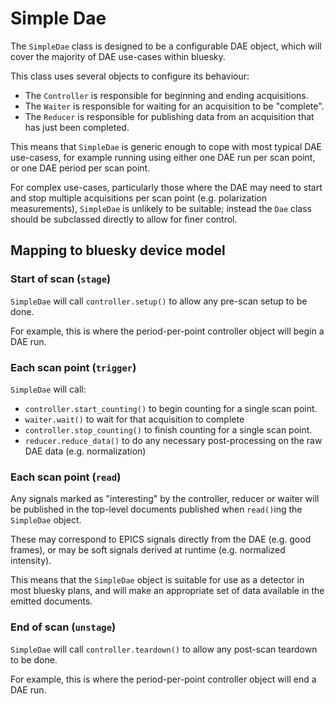 # Simple Dae

The `SimpleDae` class is designed to be a configurable DAE object, which will cover the
majority of DAE use-cases within bluesky.

This class uses several objects to configure its behaviour:
- The `Controller` is responsible for beginning and ending acquisitions.
- The `Waiter` is responsible for waiting for an acquisition to be "complete".
- The `Reducer` is responsible for publishing data from an acquisition that has 
  just been completed.

This means that `SimpleDae` is generic enough to cope with most typical DAE use-casess, for
example running using either one DAE run per scan point, or one DAE period per scan point.

For complex use-cases, particularly those where the DAE may need to start and stop multiple 
acquisitions per scan point (e.g. polarization measurements), `SimpleDae` is unlikely to be 
suitable; instead the `Dae` class should be subclassed directly to allow for finer control.

## Mapping to bluesky device model

### Start of scan (`stage`)

`SimpleDae` will call `controller.setup()` to allow any pre-scan setup to be done.

For example, this is where the period-per-point controller object will begin a DAE run.

### Each scan point (`trigger`)

`SimpleDae` will call:
- `controller.start_counting()` to begin counting for a single scan point.
- `waiter.wait()` to wait for that acquisition to complete
- `controller.stop_counting()` to finish counting for a single scan point.
- `reducer.reduce_data()` to do any necessary post-processing on 
  the raw DAE data (e.g. normalization)

### Each scan point (`read`)

Any signals marked as "interesting" by the controller, reducer or waiter will be published
in the top-level documents published when `read()`ing the `SimpleDae` object.

These may correspond to EPICS signals directly from the DAE (e.g. good frames), or may be 
soft signals derived at runtime (e.g. normalized intensity).

This means that the `SimpleDae` object is suitable for use as a detector in most bluesky
plans, and will make an appropriate set of data available in the emitted documents.

### End of scan (`unstage`)

`SimpleDae` will call `controller.teardown()` to allow any post-scan teardown to be done.

For example, this is where the period-per-point controller object will end a DAE run.